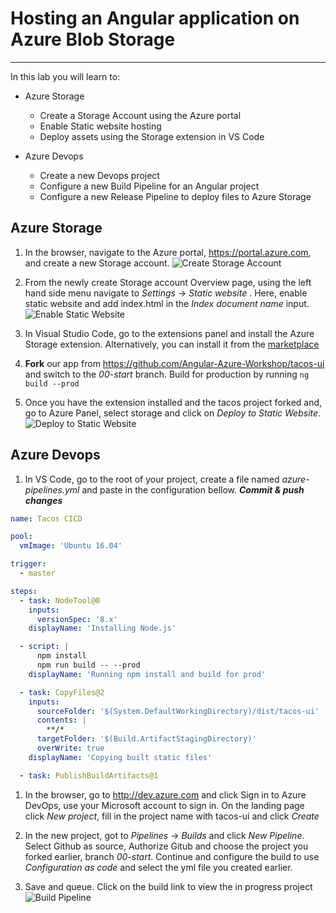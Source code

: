 # Hosting an Angular application on Azure Blob Storage

---

In this lab you will learn to:

* Azure Storage
    * Create a Storage Account using the Azure portal
    * Enable Static website hosting 
    * Deploy assets using the Storage extension in VS Code

* Azure Devops
    * Create a new Devops project
    * Configure a new Build Pipeline for an Angular project
    * Configure a new Release Pipeline to deploy files to Azure Storage
    
## Azure Storage

1. In the browser, navigate to the Azure portal, https://portal.azure.com, and create a new Storage account. 
![Create Storage Account](https://tacofancy.blob.core.windows.net/tutorial/CreateStorageAccount.gif)

1. From the newly create Storage account Overview page, using the left hand side menu navigate to *Settings* -> *Static website* . Here, enable static website and add index.html in the *Index document name* input. 
![Enable Static Website](https://tacofancy.blob.core.windows.net/tutorial/EnableStaticWebsite.png)

1. In Visual Studio Code, go to the extensions panel and install the Azure Storage extension. Alternatively, you can install it from the [marketplace](https://marketplace.visualstudio.com/items?itemName=ms-azuretools.vscode-azurestorage)

1. **Fork** our app from https://github.com/Angular-Azure-Workshop/tacos-ui and switch to the *00-start* branch. Build for production by running `ng build --prod`

1. Once you have the extension installed and the tacos project forked and, go to Azure Panel, select storage and click on *Deploy to Static Website*. 
![Deploy to Static Website](https://tacofancy.blob.core.windows.net/tutorial/DeployStaticWebsite.gif)

## Azure Devops

1. In VS Code, go to the root of your project, create a file named *azure-pipelines.yml* and paste in the configuration bellow. ***Commit & push changes***
```yml
name: Tacos CICD

pool:
  vmImage: 'Ubuntu 16.04'

trigger:
  - master

steps:
  - task: NodeTool@0
    inputs:
      versionSpec: '8.x'
    displayName: 'Installing Node.js'

  - script: |
      npm install
      npm run build -- --prod
    displayName: 'Running npm install and build for prod'

  - task: CopyFiles@2
    inputs:
      sourceFolder: '$(System.DefaultWorkingDirectory)/dist/tacos-ui'
      contents: |
        **/*
      targetFolder: '$(Build.ArtifactStagingDirectory)'
      overWrite: true
    displayName: 'Copying built static files'

  - task: PublishBuildArtifacts@1
```

1. In the browser, go to http://dev.azure.com and click Sign in to Azure DevOps, use your Microsoft account to sign in. On the landing page click *New project*, fill in the project name with tacos-ui and click *Create*

1. In the new project, got to *Pipelines* -> *Builds* and click *New Pipeline*. Select Github as source, Authorize Gitub and choose the project you forked earlier, branch *00-start*. Continue and configure the build to use *Configuration as code* and select the yml file you created earlier. 

1. Save and queue. Click on the build link to view the in progress project
![Build Pipeline](https://tacofancy.blob.core.windows.net/tutorial/Build_Pipeline.png)
